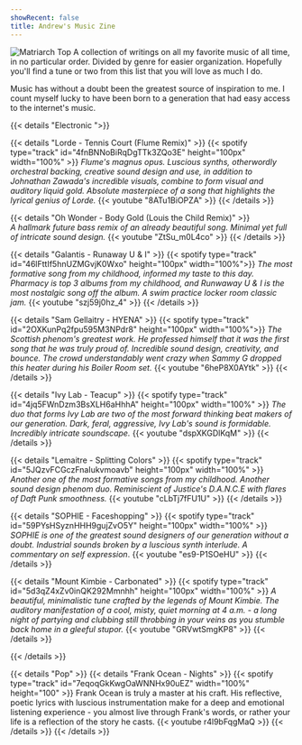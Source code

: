 ```yaml
---
showRecent: false
title: Andrew's Music Zine
---
```


![Matriarch Top](/img/matriarch-top.png)
A collection of writings on all my favorite music of all time, in no particular order. Divided by genre for easier organization. Hopefully you'll find a tune or two from this list that you will love as much I do.

Music has without a doubt been the greatest source of inspiration to me. I count myself lucky to have been born to a generation that had easy access to the internet's music.

{{< details "Electronic ">}}

{{< details "Lorde - Tennis Court (Flume Remix)" >}} 
{{< spotify type="track" id="4fnBNNoBiRqDgTTk3ZQo3E" height="100px" width="100%" >}}
_Flume's magnus opus. Luscious synths, otherwordly orchestral backing, creative sound design and use, in addition to Johnathan Zawada's incredible visuals, combine to form visual and auditory liquid gold. Absolute masterpiece of a song that highlights the lyrical genius of Lorde._
{{< youtube "8ATu1BiOPZA" >}}
{{< /details >}}

{{< details "Oh Wonder - Body Gold (Louis the Child Remix)" >}}  
_A hallmark future bass remix of an already beautiful song. Minimal yet full of intricate sound design._ 
{{< youtube "ZtSu_m0L4co" >}}
{{< /details >}}

{{< details "Galantis - Runaway U & I" >}}
{{< spotify type="track" id="46lFttIf5hnUZMGvjK0Wxo" height="100px" width="100%">}}
_The most formative song from my childhood, informed my taste to this day. Pharmacy is top 3 albums from my childhood, and Runwaway U & I is the most nostalgic song off the album. A swim practice locker room classic jam._
{{< youtube "szj59j0hz_4" >}}
{{< /details >}}

{{< details "Sam Gellaitry - HYENA" >}}
{{< spotify type="track" id="2OXKunPq2fpu595M3NPdr8" height="100px" width="100%">}}
_The Scottish phenom's greatest work. He professed himself that it was the first song that he was truly proud of. Incredible sound design, creativity, and bounce. The crowd understandably went crazy when Sammy G dropped this heater during his Boiler Room set._
{{< youtube "6heP8X0AYtk" >}}
{{< /details >}}

{{< details "Ivy Lab - Teacup" >}}
{{< spotify type="track" id="4jq5FWnDzm3BsXLH6aHhhA" height="100px" width="100%" >}}
_The duo that forms Ivy Lab are two of the most forward thinking beat makers of our generation. Dark, feral, aggressive, Ivy Lab's sound is formidable. Incredibly intricate soundscape._
{{< youtube "dspXKGDlKqM" >}}
{{< /details >}}

{{< details "Lemaitre - Splitting Colors" >}} 
{{< spotify type="track" id="5JQzvFCGczFnaIukvmoavb" height="100px" width="100%" >}}
_Another one of the most formative songs from my childhood. Another sound design phenom duo. Reminiscient of Justice's D.A.N.C.E with flares of Daft Punk smoothness._
{{< youtube "cLbTj7fFU1U" >}}
{{< /details >}}

{{< details "SOPHIE - Faceshopping" >}}
{{< spotify type="track" id="59PYsHSyznHHH9gujZvO5Y" height="100px" width="100%" >}}
_SOPHIE is one of the greatest sound designers of our generation without a doubt. Industrial sounds broken by a luscious synth interlude. A commentary on self expression_.
{{< youtube "es9-P1SOeHU" >}}
{{< /details >}}

{{< details "Mount Kimbie - Carbonated" >}} 
{{< spotify type="track" id="5d3qZ4xZv0inQK292Mmnhh" height="100px" width="100%" >}}
_A beautiful, minimalistic tune crafted by the legends of Mount Kimbie. The auditory manifestation of a cool, misty, quiet morning at 4 a.m. - a long night of partying and clubbing still throbbing in your veins as you stumble back home in a gleeful stupor._
{{< youtube "GRVwtSmgKP8" >}}
{{< /details >}}

{{< /details >}}

{{< details "Pop" >}}
{{< details "Frank Ocean - Nights" >}}
{{< spotify type="track" id="7eqoqGkKwgOaWNNHx90uEZ" width="100%" height="100" >}}
Frank Ocean is truly a master at his craft. His reflective, poetic lyrics with luscious instrumentation make for a deep and emotional listening experience - you almost live through Frank's words, or rather your life is a reflection of the story he casts.
{{< youtube r4l9bFqgMaQ >}}
{{< /details >}}
{{< /details >}}
